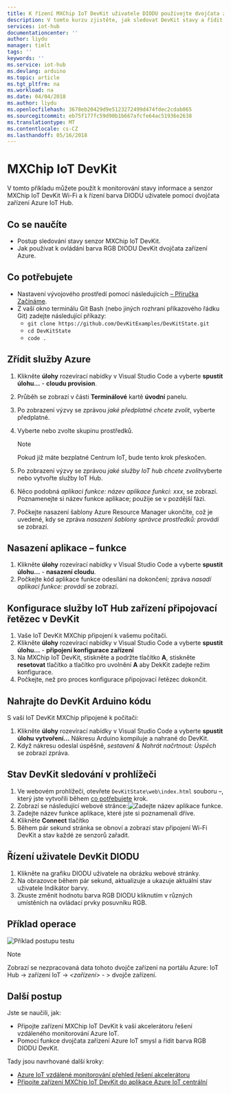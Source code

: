 ```yaml
---
title: K řízení MXChip IoT DevKit uživatele DIODU používejte dvojčata zařízení Azure | Microsoft Docs
description: V tomto kurzu zjistěte, jak sledovat DevKit stavy a řídit uživatele DIODU s dvojčata zařízení Azure IoT Hub.
services: iot-hub
documentationcenter: ''
author: liydu
manager: timlt
tags: ''
keywords: ''
ms.service: iot-hub
ms.devlang: arduino
ms.topic: article
ms.tgt_pltfrm: na
ms.workload: na
ms.date: 04/04/2018
ms.author: liydu
ms.openlocfilehash: 3678eb20429d9e5123272499d474fdec2cdab065
ms.sourcegitcommit: eb75f177fc59d90b1b667afcfe64ac51936e2638
ms.translationtype: MT
ms.contentlocale: cs-CZ
ms.lasthandoff: 05/16/2018
---
```

# <a name="mxchip-iot-devkit"></a>MXChip IoT DevKit

V tomto příkladu můžete použít k monitorování stavy informace a senzor MXChip IoT DevKit Wi-Fi a k řízení barva DIODU uživatele pomocí dvojčata zařízení Azure IoT Hub.

## <a name="what-you-learn"></a>Co se naučíte

- Postup sledování stavy senzor MXChip IoT DevKit.
- Jak používat k ovládání barva RGB DIODU DevKit dvojčata zařízení Azure.

## <a name="what-you-need"></a>Co potřebujete

- Nastavení vývojového prostředí pomocí následujících [– Příručka Začínáme](https://docs.microsoft.com/azure/iot-hub/iot-hub-arduino-iot-devkit-az3166-get-started).
- Z vaší okno terminálu Git Bash (nebo jiných rozhraní příkazového řádku Git) zadejte následující příkazy:
    - `git clone https://github.com/DevKitExamples/DevKitState.git`
    - `cd DevKitState`
    - `code .`

## <a name="provision-azure-services"></a>Zřídit služby Azure

1. Klikněte **úlohy** rozevírací nabídky v Visual Studio Code a vyberte **spustit úlohu...**   -  **cloudu provision**.
2. Průběh se zobrazí v části **Terminálové** kartě **úvodní** panelu.
3. Po zobrazení výzvy se zprávou *jaké předplatné chcete zvolit*, vyberte předplatné.
4. Vyberte nebo zvolte skupinu prostředků. 
 
    > [!NOTE]
    > Pokud již máte bezplatné Centrum IoT, bude tento krok přeskočen.

5. Po zobrazení výzvy se zprávou *jaké služby IoT hub chcete zvolit*vyberte nebo vytvořte služby IoT Hub.
6. Něco podobná *aplikaci funkce: název aplikace funkci: xxx*, se zobrazí. Poznamenejte si název funkce aplikace; použije se v pozdější fázi.
7. Počkejte nasazení šablony Azure Resource Manager ukončíte, což je uvedené, kdy se zpráva *nasazení šablony správce prostředků: provádí* se zobrazí.

## <a name="deploy-function-app"></a>Nasazení aplikace – funkce

1. Klikněte **úlohy** rozevírací nabídky v Visual Studio Code a vyberte **spustit úlohu...**   -  **nasazení cloudu**.
2. Počkejte kód aplikace funkce odesílání na dokončení; zpráva *nasadí aplikaci funkce: provádí* se zobrazí.

## <a name="configure-iot-hub-device-connection-string-in-devkit"></a>Konfigurace služby IoT Hub zařízení připojovací řetězec v DevKit

1. Vaše IoT DevKit MXChip připojení k vašemu počítači.
2. Klikněte **úlohy** rozevírací nabídky v Visual Studio Code a vyberte **spustit úlohu...**   -  **připojení konfigurace zařízení**
3. Na MXChip IoT DevKit, stiskněte a podržte tlačítko **A**, stiskněte **resetovat** tlačítko a tlačítko pro uvolnění **A** aby DekKit zadejte režim konfigurace.
4. Počkejte, než pro proces konfigurace připojovací řetězec dokončit.

## <a name="upload-arduino-code-to-devkit"></a>Nahrajte do DevKit Arduino kódu

S vaší IoT DevKit MXChip připojené k počítači:
1. Klikněte **úlohy** rozevírací nabídky v Visual Studio Code a vyberte **spustit úlohu vytvoření...** Nákresu Arduino kompiluje a nahrané do DevKit.
2. Když nákresu odeslal úspěšně, *sestavení & Nahrát načrtnout: Úspěch* se zobrazí zpráva.

## <a name="monitor-devkit-state-in-browser"></a>Stav DevKit sledování v prohlížeči

1. Ve webovém prohlížeči, otevřete `DevKitState\web\index.html` souboru –, který jste vytvořili během [co potřebujete](#whatyouneed) krok.
2. Zobrazí se následující webové stránce:![Zadejte název aplikace funkce.](media/iot-hub-arduino-iot-devkit-az3166-devkit-state/devkit-state-function-app-name.png)
1. Zadejte název funkce aplikace, které jste si poznamenali dříve.
2. Klikněte **Connect** tlačítko
3. Během pár sekund stránka se obnoví a zobrazí stav připojení Wi-Fi DevKit a stav každé ze senzorů zařadit.

## <a name="control-the-devkits-user-led"></a>Řízení uživatele DevKit DIODU

1. Klikněte na grafiku DIODU uživatele na obrázku webové stránky.
2. Na obrazovce během pár sekund, aktualizuje a ukazuje aktuální stav uživatele Indikátor barvy.
3. Zkuste změnit hodnotu barva RGB DIODU kliknutím v různých umístěních na ovládací prvky posuvníku RGB.

## <a name="example-operation"></a>Příklad operace

![Příklad postupu testu](media/iot-hub-arduino-iot-devkit-az3166-devkit-state/devkit-state.gif)

> [!NOTE]
> Zobrazí se nezpracovaná data tohoto dvojče zařízení na portálu Azure: IoT Hub -\> zařízení IoT -\> *\<zařízení\>*  - \> dvojče zařízení.

## <a name="next-steps"></a>Další postup

Jste se naučili, jak:
- Připojte zařízení MXChip IoT DevKit k vaší akcelerátoru řešení vzdáleného monitorování Azure IoT.
- Pomocí funkce dvojčata zařízení Azure IoT smysl a řídit barva RGB DIODU DevKit.

Tady jsou navrhované další kroky:

* [Azure IoT vzdálené monitorování přehled řešení akcelerátoru](https://docs.microsoft.com/azure/iot-suite/)
* [Připojte zařízení MXChip IoT DevKit do aplikace Azure IoT centrální](https://docs.microsoft.com/microsoft-iot-central/howto-connect-devkit)

